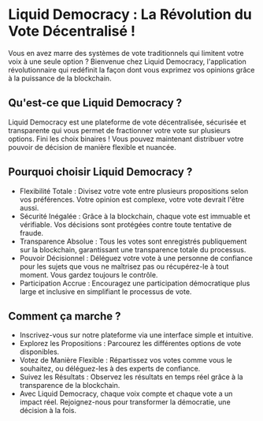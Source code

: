 # Liquid Democracy : La Révolution du Vote Décentralisé !

Vous en avez marre des systèmes de vote traditionnels qui limitent votre voix à une seule option ? Bienvenue chez Liquid Democracy, l'application révolutionnaire qui redéfinit la façon dont vous exprimez vos opinions grâce à la puissance de la blockchain.

## Qu'est-ce que Liquid Democracy ?

Liquid Democracy est une plateforme de vote décentralisée, sécurisée et transparente qui vous permet de fractionner votre vote sur plusieurs options. Fini les choix binaires ! Vous pouvez maintenant distribuer votre pouvoir de décision de manière flexible et nuancée.

## Pourquoi choisir Liquid Democracy ?

- Flexibilité Totale : Divisez votre vote entre plusieurs propositions selon vos préférences. Votre opinion est complexe, votre vote devrait l'être aussi.
- Sécurité Inégalée : Grâce à la blockchain, chaque vote est immuable et vérifiable. Vos décisions sont protégées contre toute tentative de fraude.
- Transparence Absolue : Tous les votes sont enregistrés publiquement sur la blockchain, garantissant une transparence totale du processus.
- Pouvoir Décisionnel : Déléguez votre vote à une personne de confiance pour les sujets que vous ne maîtrisez pas ou récupérez-le à tout moment. Vous gardez toujours le contrôle.
- Participation Accrue : Encouragez une participation démocratique plus large et inclusive en simplifiant le processus de vote.
## Comment ça marche ?

- Inscrivez-vous sur notre plateforme via une interface simple et intuitive.
- Explorez les Propositions : Parcourez les différentes options de vote disponibles.
- Votez de Manière Flexible : Répartissez vos votes comme vous le souhaitez, ou déléguez-les à des experts de confiance.
- Suivez les Résultats : Observez les résultats en temps réel grâce à la transparence de la blockchain.
- Avec Liquid Democracy, chaque voix compte et chaque vote a un impact réel. Rejoignez-nous pour transformer la démocratie, une décision à la fois.
